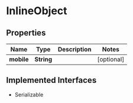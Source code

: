 

# InlineObject

## Properties

Name | Type | Description | Notes
------------ | ------------- | ------------- | -------------
**mobile** | **String** |  |  [optional]


## Implemented Interfaces

* Serializable


